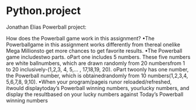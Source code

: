 # Python.project

Jonathan Elias
Powerball project:

How does the Powerball game work in this assignment?
•The Powerballgame in this assignment works differently from thereal onelike Mega Millionsto get more chances to get favorite results.
•The Powerball game includestwo parts. oPart one includes 5 numbers. 
These five numbers are white ballnumbers, which are drawn randomly from 20 numbersfrom 1 to 20 inclusively-(1,2,3, 4, 5,... , 17,18,19, 20).
oPart twoonly has one number, the Powerball number, which is obtainedrandomly from 10 numbers(1,2,3,4, 5,6,7,8, 9,10).
•When your program/pageis runor reloaded/refreshed, itwould displaytoday’s Powerball winning numbers, yourlucky numbers,
and display the resultbased on your lucky numbers against Today’s Powerball winning numbers
